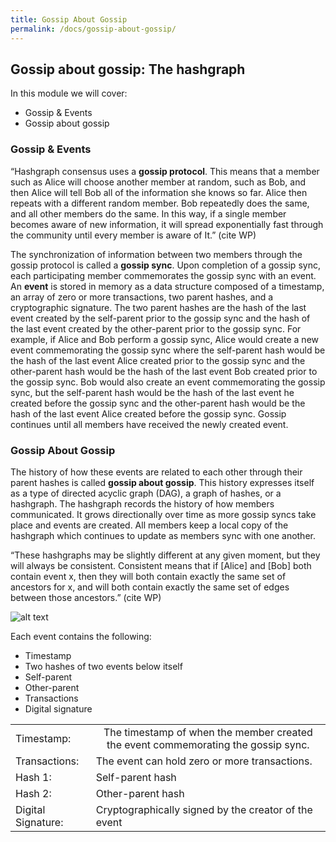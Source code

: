 ```yaml
---
title: Gossip About Gossip
permalink: /docs/gossip-about-gossip/
---
```


## Gossip about gossip: The hashgraph

In this module we will cover:

* Gossip & Events
* Gossip about gossip

### Gossip & Events

“Hashgraph consensus uses a **gossip protocol**. This means that a member such
as Alice will choose another member at random, such as Bob, and then Alice will
tell Bob all of the information she knows so far. Alice then repeats with a different
random member. Bob repeatedly does the same, and all other members do the
same. In this way, if a single member becomes aware of new information, it will
spread exponentially fast through the community until every member is aware of
It.” (cite WP)

The synchronization of information between two members through the gossip protocol is called a **gossip sync**. Upon completion of a gossip sync, each participating member commemorates the gossip sync with an event. An **event** is stored in memory as a data structure composed of a timestamp, an array of zero or more transactions, two parent hashes, and a cryptographic signature. The two parent hashes are the hash of the last event created by the self-parent prior to the gossip sync and the hash of the last event created by the other-parent prior to the gossip sync. For example, if Alice and Bob perform a gossip sync, Alice would create a new event commemorating the gossip sync where the self-parent hash would be the hash of the last event Alice created prior to the gossip sync and the other-parent hash would be the hash of the last event Bob created prior to the gossip sync. Bob would also create an event commemorating the gossip sync, but the self-parent hash would be the hash of the last event he created before the gossip sync and the other-parent hash would be the hash of the last event Alice created before the gossip sync. Gossip continues until all members have received the newly created event.

### Gossip About Gossip

The history of how these events are related to each other through their parent hashes is called **gossip about gossip**. This history expresses itself as a type of directed acyclic graph (DAG), a graph of hashes, or a hashgraph. The hashgraph records the history of how members communicated. It grows directionally over time as more gossip syncs take place and events are created. All members keep a local copy of the hashgraph which continues to update as members sync with one another.

“These hashgraphs may be slightly different at any given moment, but they will always be consistent. Consistent means that if [Alice] and [Bob] both contain event x, then they will both contain exactly the same set of ancestors for x, and will both contain exactly the same set of edges between those ancestors.” (cite WP)

![alt text](https://github.com/SimiHunjan/hashgraph.github.io/blob/course1/_images/image1.png "image2")

Each event contains the following:
* Timestamp
* Two hashes of two events below itself
* Self-parent
* Other-parent
* Transactions
* Digital signature 

<table>
  <tbody>
    <tr>
      <td>Timestamp:</td>
      <td align="center">The timestamp of when the member created the event commemorating the gossip sync.</td>
    </tr>
    <tr>
      <td>Transactions:</td>
      <td align="Left"> The event can hold zero or more transactions. </td>
    </tr>
    <tr>
      <td>Hash 1:</td>
      <td align="left">Self-parent hash </td>
    </tr>
    <tr>
      <td>Hash 2:</td>
      <td align="left">Other-parent hash</td>
    </tr>
    <tr>
      <td>Digital Signature:</td>
      <td align="left">Cryptographically signed by the creator of the event</td>
    </tr>
  </tbody>
</table>
